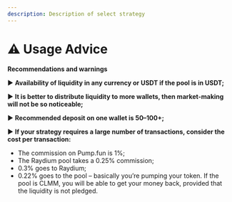 ```yaml
---
description: Description of select strategy
---
```


# ⚠️ Usage Advice

**Recommendations and warnings**

▶ **Availability of liquidity in any currency or USDT if the pool is in USDT;**

▶ **It is better to distribute liquidity to more wallets, then market-making will not be so noticeable;**

▶ **Recommended deposit on one wallet is 50$–100$+;**

▶ **If your strategy requires a large number of transactions, consider the cost per transaction:**

* The commission on Pump.fun is 1%;
* The Raydium pool takes a 0.25% commission;
* 0.3% goes to Raydium;
* 0.22% goes to the pool – basically you’re pumping your token. If the pool is CLMM, you will be able to get your money back, provided that the liquidity is not pledged.
